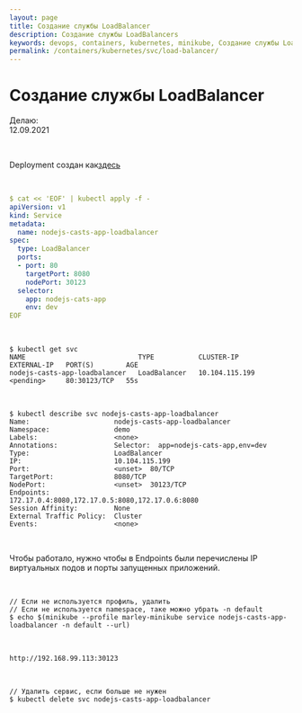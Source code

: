```yaml
---
layout: page
title: Создание службы LoadBalancer
description: Создание службы LoadBalancers
keywords: devops, containers, kubernetes, minikube, Создание службы LoadBalancers
permalink: /containers/kubernetes/svc/load-balancer/
---
```


# Создание службы LoadBalancer

Делаю:  
12.09.2021

<br/>

Deployment создан как<a href="/containers/kubernetes/svc/nodeport/">здесь</a>

<br/>

```yaml
$ cat << 'EOF' | kubectl apply -f -
apiVersion: v1
kind: Service
metadata:
  name: nodejs-casts-app-loadbalancer
spec:
  type: LoadBalancer
  ports:
  - port: 80
    targetPort: 8080
    nodePort: 30123
  selector:
    app: nodejs-cats-app
    env: dev
EOF
```

<br/>

    $ kubectl get svc
    NAME                            TYPE           CLUSTER-IP       EXTERNAL-IP   PORT(S)        AGE
    nodejs-casts-app-loadbalancer   LoadBalancer   10.104.115.199   <pending>     80:30123/TCP   55s

<br/>

    $ kubectl describe svc nodejs-casts-app-loadbalancer
    Name:                     nodejs-casts-app-loadbalancer
    Namespace:                demo
    Labels:                   <none>
    Annotations:              Selector:  app=nodejs-cats-app,env=dev
    Type:                     LoadBalancer
    IP:                       10.104.115.199
    Port:                     <unset>  80/TCP
    TargetPort:               8080/TCP
    NodePort:                 <unset>  30123/TCP
    Endpoints:                172.17.0.4:8080,172.17.0.5:8080,172.17.0.6:8080
    Session Affinity:         None
    External Traffic Policy:  Cluster
    Events:                   <none>

<br/>

Чтобы работало, нужно чтобы в Endpoints были перечислены IP виртуальных подов и порты запущенных приложений.

<br/>

    // Если не используется профиль, удалить
    // Если не используется namespace, таке можно убрать -n default
    $ echo $(minikube --profile marley-minikube service nodejs-casts-app-loadbalancer -n default --url)

<br/>

    http://192.168.99.113:30123

<br/>

    // Удалить сервис, если больше не нужен
    $ kubectl delete svc nodejs-casts-app-loadbalancer
